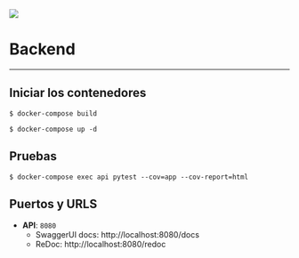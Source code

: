 <img src="https://codebuild.us-east-1.amazonaws.com/badges?uuid=eyJlbmNyeXB0ZWREYXRhIjoiVzNCUDVBdU9WdDQxWkw1bFBXY1EvWFpqbVVlc3FtTm1YMXI2Rm82MUs0eTBzcm5DVGtuTy9xaEM2bnRldHhUVml4Rm5QKzVLY2FnWVk1Q2FRb3lyQmVjPSIsIml2UGFyYW1ldGVyU3BlYyI6IkU4amtDZ0pieEs2ZWpvSkkiLCJtYXRlcmlhbFNldFNlcmlhbCI6MX0%3D&branch=main" />

# Backend

---

## Iniciar los contenedores
```console
$ docker-compose build

$ docker-compose up -d
```
## Pruebas 
```console
$ docker-compose exec api pytest --cov=app --cov-report=html
```

## Puertos y URLS
- __API__: `8080`
    - SwaggerUI docs: http://localhost:8080/docs
    - ReDoc: http://localhost:8080/redoc
